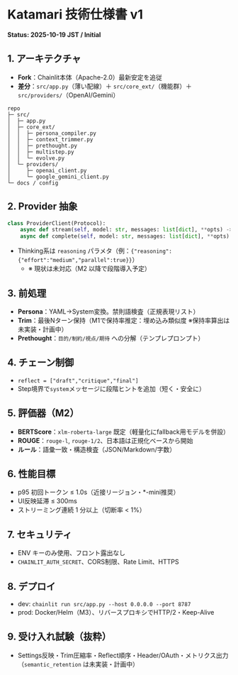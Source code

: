 # Katamari 技術仕様書 v1
**Status: 2025-10-19 JST / Initial**

## 1. アーキテクチャ
- **Fork**：Chainlit本体（Apache-2.0）最新安定を追従
- **差分**：`src/app.py`（薄い配線）＋ `src/core_ext/`（機能群）＋ `src/providers/`（OpenAI/Gemini）
```
repo
├─ src/
│  ├─ app.py
│  ├─ core_ext/
│  │  ├─ persona_compiler.py
│  │  ├─ context_trimmer.py
│  │  ├─ prethought.py
│  │  ├─ multistep.py
│  │  └─ evolve.py
│  └─ providers/
│     ├─ openai_client.py
│     └─ google_gemini_client.py
└─ docs / config
```

## 2. Provider 抽象
```python
class ProviderClient(Protocol):
    async def stream(self, model: str, messages: list[dict], **opts) -> AsyncIterator[str]: ...
    async def complete(self, model: str, messages: list[dict], **opts) -> str: ...
```
- Thinking系は `reasoning` パラメタ（例：`{"reasoning":{"effort":"medium","parallel":true}}`）
  - ※ 現状は未対応（M2 以降で段階導入予定）

## 3. 前処理
- **Persona**：YAML→System変換。禁則語検査（正規表現リスト）
- **Trim**：最後Nターン保持（M1で保持率推定：埋め込み類似度 ※保持率算出は未実装・計画中）
- **Prethought**：`目的/制約/視点/期待` への分解（テンプレプロンプト）

## 4. チェーン制御
- `reflect = ["draft","critique","final"]`
- Step境界で`system`メッセージに段階ヒントを追加（短く・安全に）

## 5. 評価器（M2）
- **BERTScore**：`xlm-roberta-large` 既定（軽量化にfallback用モデルを併設）
- **ROUGE**：`rouge-l`, `rouge-1/2`、日本語は正規化ベースから開始
- **ルール**：語彙一致・構造検査（JSON/Markdown/字数）

## 6. 性能目標
- p95 初回トークン ≤ 1.0s（近接リージョン・*-mini推奨）
- UI反映延滞 ≤ 300ms
- ストリーミング連続 1 分以上（切断率 < 1%）

## 7. セキュリティ
- ENV キーのみ使用、フロント露出なし
- `CHAINLIT_AUTH_SECRET`、CORS制限、Rate Limit、HTTPS

## 8. デプロイ
- dev: `chainlit run src/app.py --host 0.0.0.0 --port 8787`
- prod: Docker/Helm（M3）、リバースプロキシでHTTP/2・Keep-Alive

## 9. 受け入れ試験（抜粋）
- Settings反映・Trim圧縮率・Reflect順序・Header/OAuth・メトリクス出力（`semantic_retention` は未実装・計画中）
